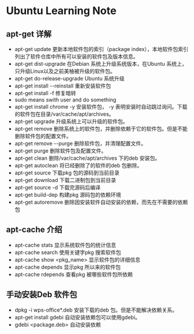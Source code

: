# Ubuntu Learning Note

## apt-get 详解
- apt-get update 更新本地软件包的索引（package index），本地软件包索引列出了软件仓库中所有可以安装的软件包及版本信息。
- apt-get dist-upgrade 在Debian 系统上升级系统版本，在Ubuntu 系统上，只升级Linux以及之前美柚被升级的软件包。
- apt-get do-release-upgrade Ubuntu 系统升级
- apt-get install --reinstall <pkg> 重新安装软件包
- apt-get install -f <pkg> 修复暗转
- sudo means swith user and do something
- apt-get install chrome -y 安装软件包， -y 表明安装时自动跳过询问。下载的软件包在目录/var/cache/apt/archives。
- apt-get upgrade 升级系统上可以升级的软件包。
- apt-get remove 删除系统上的软件包，并删除依赖于它的软件包。但是不能删除软件包的配置文件。
- apt-get remove --purge 删除软件包，并清理配置文件。
- apt-get purge 删除软件包及配置文件。
- apt-get clean 删除/var/cache/apt/archives 下的deb 安装包。
- apt-get autoclean 将已经删除了的软件的deb 包删除。
- apt-get source <pkg> 下载pkg 包的源码到当前目录
- apt-get download <pkg> 下载二进制包到当前目录
- apt-get source -d <pkg> 下载完源码后编译
- apt-get build-dep <pkg> 构建pkg 源码包的依赖环境
- apt-get autoremove 删除因安装软件自动安装的依赖，而先在不需要的依赖包

## apt-cache 介绍
- apt-cache stats 显示系统软件包的统计信息
- apt-cache search <pkg> 使用关键字pkg 搜索软件包
- apt-cache show <pkg_name> 显示软件包的详细信息
- apt-cache depends <pkg> 显示pkg 所以来的软件包
- apt-cache rdepends <pkg> 查看pkg 被哪些软件包所依赖

## 手动安装Deb 软件包
- dpkg -i wps-office*.deb 安装下载的deb 包。但是不能解决依赖关系。
- apt-get install gdebi 自动安装依赖包可以使用gdebi。
- gdebi <package.deb> 自动安装依赖
